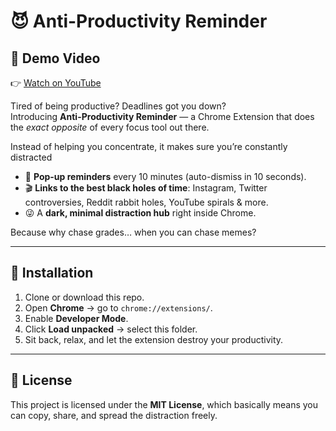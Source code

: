 # 😈 Anti-Productivity Reminder

## 🎥 Demo Video  
👉 [Watch on YouTube](https://youtu.be/dQw4w9WgXcQ)  


Tired of being productive? Deadlines got you down?  
Introducing **Anti-Productivity Reminder** — a Chrome Extension that does the *exact opposite* of every focus tool out there.  

Instead of helping you concentrate, it makes sure you’re constantly distracted 
- 🚨 **Pop-up reminders** every 10 minutes (auto-dismiss in 10 seconds).  
- 🎬 **Links to the best black holes of time**: Instagram, Twitter controversies, Reddit rabbit holes, YouTube spirals & more.  
- 😜 A **dark, minimal distraction hub** right inside Chrome.  

Because why chase grades… when you can chase memes?  

---

## 🚀 Installation  
1. Clone or download this repo.  
2. Open **Chrome** → go to `chrome://extensions/`.  
3. Enable **Developer Mode**.  
4. Click **Load unpacked** → select this folder.  
5. Sit back, relax, and let the extension destroy your productivity.  

---

## 📜 License  
This project is licensed under the **MIT License**, which basically means you can copy, share, and spread the distraction freely.  
